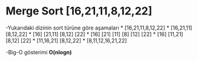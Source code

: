 # Merge Sort [16,21,11,8,12,22]

-Yukarıdaki dizinin sort türüne göre aşamaları
    * [16,21,11,8,12,22]
    * [16,21,11] [8,12,22]
    * [16] [21,11] [8,12] [22]
    * [16] [21] [11] [8] [12] [22]
    * [16] [11,21] [8,12] [22]
    * [11,16,21] [8,12,22]
    * [8,11,12,16,21,22]

-Big-O gösterimi **O(nlogn)**
